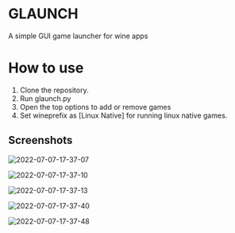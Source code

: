 # GLAUNCH
A simple GUI game launcher for wine apps

# How to use

1. Clone the repository.
2. Run glaunch.py
3. Open the top options to add or remove games
4. Set wineprefix as [Linux Native] for running linux native games.

## Screenshots

![2022-07-07-17-37-07](https://user-images.githubusercontent.com/64161204/177770186-dc01f612-9428-4549-9024-104daedef657.png)

![2022-07-07-17-37-10](https://user-images.githubusercontent.com/64161204/177770191-93704e27-8754-4360-aa43-43c3ac5c0574.png)

![2022-07-07-17-37-13](https://user-images.githubusercontent.com/64161204/177770194-4e04b762-d123-45c7-ab15-d2d5cd002ec4.png)

![2022-07-07-17-37-40](https://user-images.githubusercontent.com/64161204/177770198-f0723ce5-c9ad-4916-9f2c-1f8177eb6222.png)

![2022-07-07-17-37-48](https://user-images.githubusercontent.com/64161204/177770201-3befdf1b-2fbe-4013-aea8-3ef5c5fc9afc.png)


